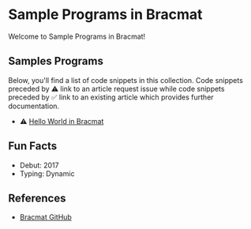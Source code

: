# Sample Programs in Bracmat

Welcome to Sample Programs in Bracmat!

## Samples Programs

Below, you'll find a list of code snippets in this collection.
Code snippets preceded by :warning: link to an article request 
issue while code snippets preceded by :white_check_mark: link
to an existing article which provides further documentation.

- :warning: [Hello World in Bracmat][hello-world-article-issue]

## Fun Facts

- Debut: 2017
- Typing: Dynamic

## References

- [Bracmat GitHub](https://github.com/BartJongejan/Bracmat)

[hello-world-article-issue]: https://github.com/TheRenegadeCoder/sample-programs-website/issues/449
